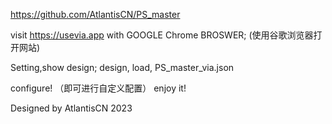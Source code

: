 https://github.com/AtlantisCN/PS_master

visit https://usevia.app with GOOGLE Chrome BROSWER;
(使用谷歌浏览器打开网站)

Setting,show design;
design, load, PS_master_via.json

configure! （即可进行自定义配置）
enjoy it!

Designed by AtlantisCN 2023 
